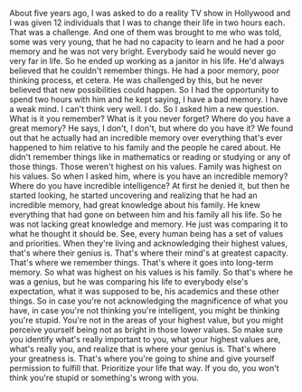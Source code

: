  About five years ago, I was asked to do a reality TV show in Hollywood and I was given 12 individuals that I was to change their life in two hours each. That was a challenge. And one of them was brought to me who was told, some was very young, that he had no capacity to learn and he had a poor memory and he was not very bright. Everybody said he would never go very far in life. So he ended up working as a janitor in his life. He'd always believed that he couldn't remember things. He had a poor memory, poor thinking process, et cetera. He was challenged by this, but he never believed that new possibilities could happen. So I had the opportunity to spend two hours with him and he kept saying, I have a bad memory. I have a weak mind. I can't think very well. I do. So I asked him a new question. What is it you remember? What is it you never forget? Where do you have a great memory? He says, I don't, I don't, but where do you have it? We found out that he actually had an incredible memory over everything that's ever happened to him relative to his family and the people he cared about. He didn't remember things like in mathematics or reading or studying or any of those things. Those weren't highest on his values. Family was highest on his values. So when I asked him, where is you have an incredible memory? Where do you have incredible intelligence? At first he denied it, but then he started looking, he started uncovering and realizing that he had an incredible memory, had great knowledge about his family. He knew everything that had gone on between him and his family all his life. So he was not lacking great knowledge and memory. He just was comparing it to what he thought it should be. See, every human being has a set of values and priorities. When they're living and acknowledging their highest values, that's where their genius is. That's where their mind's at greatest capacity. That's where we remember things. That's where it goes into long-term memory. So what was highest on his values is his family. So that's where he was a genius, but he was comparing his life to everybody else's expectation, what it was supposed to be, his academics and these other things. So in case you're not acknowledging the magnificence of what you have, in case you're not thinking you're intelligent, you might be thinking you're stupid. You're not in the areas of your highest value, but you might perceive yourself being not as bright in those lower values. So make sure you identify what's really important to you, what your highest values are, what's really you, and realize that is where your genius is. That's where your greatness is. That's where you're going to shine and give yourself permission to fulfill that. Prioritize your life that way. If you do, you won't think you're stupid or something's wrong with you.